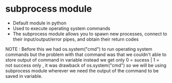 # subprocess module
* Default module in python
* Used to execute operating system commands
* The subprocess module allows you to spawn new processes, connect to their input/output/error pipes, and obtain their return codes

NOTE : Before this we had os.system("cmd") to run operating system commands but the problem with that command was that we couldn't able to store output of command in variable instead we get only 0 = sucess | 1 = not success only , it was drawback of os.system("cmd") so we will be using subprocess module wherever we need the output of the command to be saved in variable.

